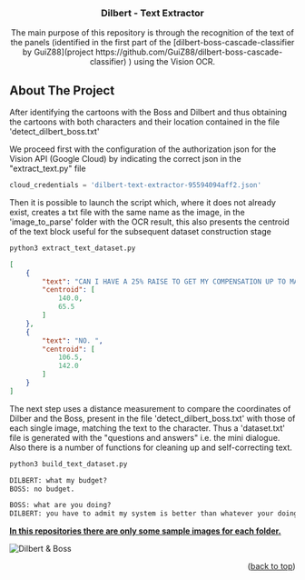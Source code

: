 <a name="readme-top"></a>

<br />
<div align="center">
  <h3 align="center">Dilbert - Text Extractor</h3>

  <p align="center">
The main purpose of this repository is through the recognition of the text of the panels (identified in the first part of the 
[dilbert-boss-cascade-classifier by GuiZ88](project https://github.com/GuiZ88/dilbert-boss-cascade-classifier) ) using the Vision OCR.  
</div>

<!-- ABOUT THE PROJECT -->
## About The Project

After identifying the cartoons with the Boss and Dilbert and thus obtaining the cartoons with both characters and their location contained in the file 'detect_dilbert_boss.txt'

We proceed first with the configuration of the authorization json for the Vision API (Google Cloud) by indicating the correct json in the "extract_text.py" file

```python
cloud_credentials = 'dilbert-text-extractor-95594094aff2.json'
```

Then it is possible to launch the script which, where it does not already exist, creates a txt file with the same name as the image, in the 'image_to_parse' folder with the OCR result, this also presents the centroid of the text block useful for the subsequent dataset construction stage

```sh
python3 extract_text_dataset.py
```

```json
[
    {
        "text": "CAN I HAVE A 25% RAISE TO GET MY COMPENSATION UP TO MARKET LEVELS? ",
        "centroid": [
            140.0,
            65.5
        ]
    },
    {
        "text": "NO. ",
        "centroid": [
            106.5,
            142.0
        ]
    }
]
```

The next step uses a distance measurement to compare the coordinates of Dilber and the Boss, present in the file 'detect_dilbert_boss.txt' with those of each single image, matching the text to the character. Thus a 'dataset.txt' file is generated with the "questions and answers" i.e. the mini dialogue.
Also there is a number of functions for cleaning up and self-correcting text.

```sh
python3 build_text_dataset.py
```


```txt
DILBERT: what my budget?
BOSS: no budget.

BOSS: what are you doing?
DILBERT: you have to admit my system is better than whatever your doing over there
```


<u><b>In this repositories there are only some sample images for each folder.</b></u>

![Dilbert & Boss](dilbert-text-extractor/image_to_parse/2010-01-05_0.png?raw=true "Dilbert & Boss")
<p align="right">(<a href="#readme-top">back to top</a>)</p>
